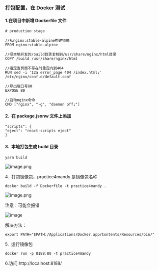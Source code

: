 ### 打包配置，在 Docker 测试

#### 1.在项目中新增 Dockerfile 文件

```
# production stage

//从nginx:stable-alpine构建镜像
FROM nginx:stable-alpine

//把本地开发的/build目录复制到/usr/share/nginx/html目录
COPY /build /usr/share/nginx/html

//指定当页面不存在时重定向到404
RUN sed -i '12a error_page 404 /index.html;' /etc/nginx/conf.d/default.conf

//导出端口号80
EXPOSE 80

//启动nginx命令
CMD ["nginx", "-g", "daemon off;"]
```

#### 2.  在 package.jsonw 文件上添加

```
"scripts": {
"eject": "react-scripts eject"
}
```

#### 3.  本地打包生成 build 目录

```
yarn build
```

![image.png](https://upload-images.jianshu.io/upload_images/29487578-d7a51f54846d2fd3.png?imageMogr2/auto-orient/strip%7CimageView2/2/w/1240)

4.  打包镜像包，practice4mandy 是镜像包名称

```
docker build -f Dockerfile -t practice4mandy .
```

![image.png](https://upload-images.jianshu.io/upload_images/29487578-b74608ecb031d458.png?imageMogr2/auto-orient/strip%7CimageView2/2/w/1240)

注意：可能会报错

![image](https://github.com/chenmeiling12/StudyNotes/assets/108569295/54d84808-f32c-43ee-ba03-b552b95d9af1)

解决方法：

```
export PATH="$PATH:/Applications/Docker.app/Contents/Resources/bin/"
```

5.  运行镜像包

```
docker run -p 8188:80 -t practice4mandy
```

6.访问 http://localhost:8188/
